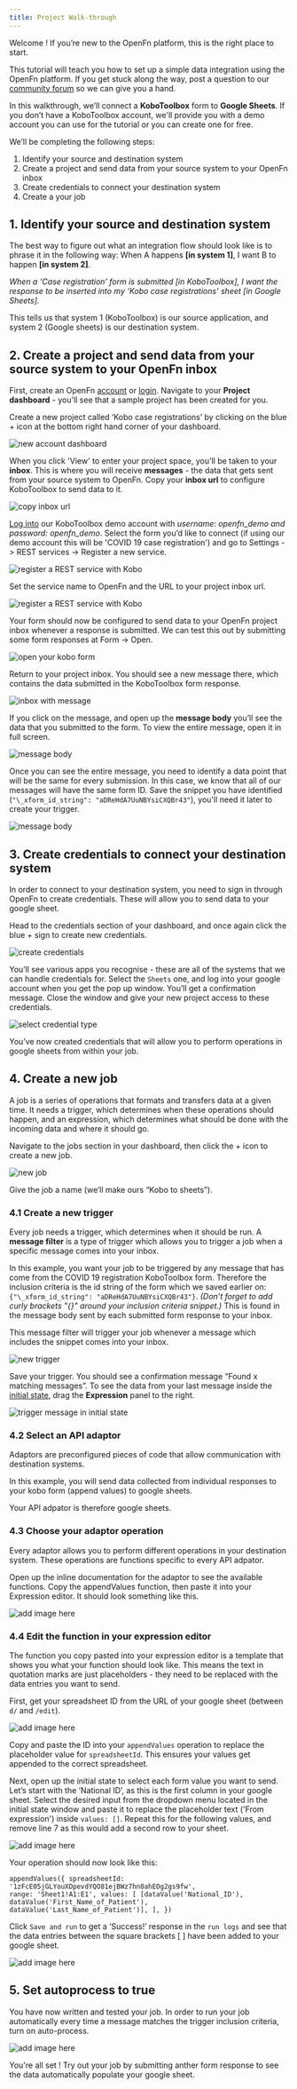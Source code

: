 ```yaml
---
title: Project Walk-through
---
```


Welcome ! If you’re new to the OpenFn platform, this is the right place to
start.

This tutorial will teach you how to set up a simple data integration using the
OpenFn platform. If you get stuck along the way, post a question to our
[community forum](https://community.openfn.org/) so we can give you a hand.

In this walkthrough, we’ll connect a **KoboToolbox** form to **Google Sheets**.
If you don’t have a KoboToolbox account, we'll provide you with a demo account
you can use for the tutorial or you can create one for free.

We’ll be completing the following steps:

1. Identify your source and destination system
2. Create a project and send data from your source system to your OpenFn inbox
3. Create credentials to connect your destination system
4. Create a your job

## 1. Identify your source and destination system

The best way to figure out what an integration flow should look like is to
phrase it in the following way: When A happens **[in system 1]**, I want B to
happen **[in system 2]**.

_When a ‘Case registration’ form is submitted [in KoboToolbox], I want the
response to be inserted into my ‘Kobo case registrations’ sheet [in Google
Sheets]._

This tells us that system 1 (KoboToolbox) is our source application, and system
2 (Google sheets) is our destination system.

## 2. Create a project and send data from your source system to your OpenFn inbox

First, create an OpenFn [account](https://www.openfn.org/signup) or
[login](https://www.openfn.org/login). Navigate to your **Project dashboard** -
you'll see that a sample project has been created for you.

Create a new project called ‘Kobo case registrations’ by clicking on the blue +
icon at the bottom right hand corner of your dashboard.

![new account dashboard](/img/1.1_new_account_dashboard.png)

When you click 'View' to enter your project space, you'll be taken to your
**inbox**. This is where you will receive **messages** - the data that gets sent
from your source system to OpenFn. Copy your **inbox url** to configure
KoboToolbox to send data to it.

![copy inbox url](/img/1.2_inbox_url.png)

[Log into](https://kf.kobotoolbox.org/accounts/login/#/) our KoboToolbox demo
account with _username: openfn_demo and password: openfn_demo_. Select the form
you’d like to connect (if using our demo account this will be 'COVID 19 case
registration') and go to Settings -> REST services -> Register a new service.

![register a REST service with Kobo](/img/2.1_kobo_rest.png)

Set the service name to OpenFn and the URL to your project inbox url.

![register a REST service with Kobo](/img/2.2_kobo_rest.png)

Your form should now be configured to send data to your OpenFn project inbox
whenever a response is submitted. We can test this out by submitting some form
responses at Form -> Open.

![open your kobo form](/img/2.3_open_kobo_form.png)

Return to your project inbox. You should see a new message there, which contains
the data submitted in the KoboToolbox form response.

![inbox with message](/img/2.4_inbox.png)

If you click on the message, and open up the **message body** you’ll see the
data that you submitted to the form. To view the entire message, open it in full
screen.

![message body](/img/2.5_message.png)

Once you can see the entire message, you need to identify a data point that will
be the same for every submission. In this case, we know that all of our messages
will have the same form ID. Save the snippet you have identified
(`"\_xform_id_string": "aDReHdA7UuNBYsiCXQBr43"`), you'll need it later to
create your trigger.

![message body](/img/2.6_common_data_point.png)

## 3. Create credentials to connect your destination system

In order to connect to your destination system, you need to sign in through
OpenFn to create credentials. These will allow you to send data to your google
sheet.

Head to the credentials section of your dashboard, and once again click the
blue + sign to create new credentials.

![create credentials](/img/4.1_create_credentials.png)

You’ll see various apps you recognise - these are all of the systems that we can
handle credentials for. Select the `Sheets` one, and log into your google
account when you get the pop up window. You’ll get a confirmation message. Close
the window and give your new project access to these credentials.

![select credential type](/img/4.2_select_credential_type.png)

You’ve now created credentials that will allow you to perform operations in
google sheets from within your job.

## 4. Create a new job

A job is a series of operations that formats and transfers data at a given time.
It needs a trigger, which determines when these operations should happen, and an
expression, which determines what should be done with the incoming data and
where it should go.

Navigate to the jobs section in your dashboard, then click the + icon to create
a new job.

![new job](/img/3.1_new_job.png)

Give the job a name (we’ll make ours “Kobo to sheets”).

### 4.1 Create a new trigger

Every job needs a trigger, which determines when it should be run. A **message
filter** is a type of trigger which allows you to trigger a job when a specific
message comes into your inbox.

In this example, you want your job to be triggered by any message that has come
from the COVID 19 registration KoboToolbox form. Therefore the inclusion
criteria is the id string of the form which we saved earlier on:
`{"\_xform_id_string": "aDReHdA7UuNBYsiCXQBr43"}`. _(Don’t forget to add curly
brackets "{}" around your inclusion criteria snippet.)_ This is found in the
message body sent by each submitted form response to your inbox.

This message filter will trigger your job whenever a message which includes the
snippet comes into your inbox.

![new trigger](/img/3.2_new_trigger.png)

Save your trigger. You should see a confirmation message “Found x matching
messages”. To see the data from your last message inside the
[initial state](https://docs.openfn.org/documentation/jobs/state/#initial-state),
drag the **Expression** panel to the right.

![trigger message in initial state](/img/3.3_trigger_message.png)

### 4.2 Select an API adaptor

Adaptors are preconfigured pieces of code that allow communication with
destination systems.

In this example, you will send data collected from individual responses to your
kobo form (append values) to google sheets.

Your API adpator is therefore google sheets.

### 4.3 Choose your adaptor operation

Every adaptor allows you to perform different operations in your destination
system. These operations are functions specific to every API adpator.

Open up the inline documentation for the adaptor to see the available functions.
Copy the appendValues function, then paste it into your Expression editor. It
should look something like this.

![add image here](/img/3.4_adaptor_operation.png)

### 4.4 Edit the function in your expression editor

The function you copy pasted into your expression editor is a template that
shows you what your function should look like. This means the text in quotation
marks are just placeholders - they need to be replaced with the data entries you
want to send.

First, get your spreadsheet ID from the URL of your google sheet (between `d/`
and `/edit`).

![add image here](/img/4.4_sheets_id.png)

Copy and paste the ID into your `appendValues` operation to replace the
placeholder value for `spreadsheetId`. This ensures your values get appended to
the correct spreadsheet.

Next, open up the initial state to select each form value you want to send.
Let’s start with the ‘National ID’, as this is the first column in your google
sheet. Select the desired input from the dropdown menu located in the initial
state window and paste it to replace the placeholder text ('From expression')
inside `values: []`. Repeat this for the following values, and remove line 7 as
this would add a second row to your sheet.

![add image here](/img/4.5_select_values.png)

Your operation should now look like this:

```
appendValues({ spreadsheetId: '1zFcE05jGLYouXDpevdYQO81ejBWz7hn0ahEOg2gs9fw',
range: 'Sheet1!A1:E1', values: [ [dataValue('National_ID'),
dataValue('First_Name_of_Patient'), dataValue('Last_Name_of_Patient')], ], })
```

Click `Save and run` to get a ‘Success!’ response in the `run logs` and see that
the data entries between the square brackets [ ] have been added to your google
sheet.

![add image here](/img/4.6_save_and_run.png)

## 5. Set autoprocess to true

You have now written and tested your job. In order to run your job automatically
every time a message matches the trigger inclusion criteria, turn on
auto-process.

![add image here](/img/5_autoprocess.png)

You're all set ! Try out your job by submitting anther form response to see the
data automatically populate your google sheet.
